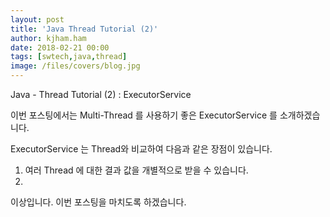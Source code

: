 ```yaml
---
layout: post
title: 'Java Thread Tutorial (2)'
author: kjham.ham
date: 2018-02-21 00:00
tags: [swtech,java,thread]
image: /files/covers/blog.jpg
---
```


Java - Thread Tutorial (2) : ExecutorService

이번 포스팅에서는 Multi-Thread 를 사용하기 좋은 ExecutorService 를 소개하겠습니다.

ExecutorService 는 Thread와 비교하여 다음과 같은 장점이 있습니다.
1. 여러 Thread 에 대한 결과 값을 개별적으로 받을 수 있습니다.
2. 

이상입니다. 이번 포스팅을 마치도록 하겠습니다.